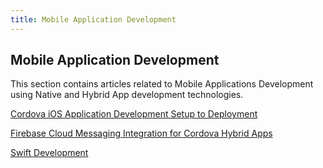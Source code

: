```yaml
---
title: Mobile Application Development
---
```

## Mobile Application Development

This section contains articles related to Mobile Applications Development using Native and Hybrid App development technologies.

[Cordova iOS Application Development Setup to Deployment](https://guide.freecodecamp.org/mobile-app-development/cordova-ios-application-development-setup-to-deployment)

[Firebase Cloud Messaging Integration for Cordova Hybrid Apps](https://guide.freecodecamp.org/mobile-app-development/firebase-cloud-messaging-integration-for-cordova-hybrid-apps)

[Swift Development](https://guide.freecodecamp.org/mobile-app-development/swift-development)
